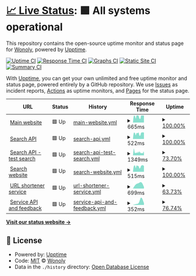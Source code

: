 # [📈 Live Status](https://wonoly.github.io/upptime): <!--live status--> **🟩 All systems operational**

This repository contains the open-source uptime monitor and status page for [Wonoly](https://wonoly.net), powered by [Upptime](https://github.com/upptime/upptime).

[![Uptime CI](https://github.com/wonoly/upptime/workflows/Uptime%20CI/badge.svg)](https://github.com/wonoly/upptime/actions?query=workflow%3A%22Uptime+CI%22)
[![Response Time CI](https://github.com/wonoly/upptime/workflows/Response%20Time%20CI/badge.svg)](https://github.com/wonoly/upptime/actions?query=workflow%3A%22Response+Time+CI%22)
[![Graphs CI](https://github.com/wonoly/upptime/workflows/Graphs%20CI/badge.svg)](https://github.com/wonoly/upptime/actions?query=workflow%3A%22Graphs+CI%22)
[![Static Site CI](https://github.com/wonoly/upptime/workflows/Static%20Site%20CI/badge.svg)](https://github.com/wonoly/upptime/actions?query=workflow%3A%22Static+Site+CI%22)
[![Summary CI](https://github.com/wonoly/upptime/workflows/Summary%20CI/badge.svg)](https://github.com/wonoly/upptime/actions?query=workflow%3A%22Summary+CI%22)

With [Upptime](https://upptime.js.org), you can get your own unlimited and free uptime monitor and status page, powered entirely by a GitHub repository. We use [Issues](https://github.com/wonoly/upptime/issues) as incident reports, [Actions](https://github.com/wonoly/upptime/actions) as uptime monitors, and [Pages](https://wonoly.github.io/upptime) for the status page.

<!--start: status pages-->
<!-- This summary is generated by Upptime (https://github.com/upptime/upptime) -->
<!-- Do not edit this manually, your changes will be overwritten -->
<!-- prettier-ignore -->
| URL | Status | History | Response Time | Uptime |
| --- | ------ | ------- | ------------- | ------ |
| <img alt="" src="https://favicons.githubusercontent.com/wonoly.net" height="13"> [Main website](https://wonoly.net) | 🟩 Up | [main-website.yml](https://github.com/wonoly/upptime/commits/HEAD/history/main-website.yml) | <details><summary><img alt="Response time graph" src="./graphs/main-website/response-time-week.png" height="20"> 665ms</summary><br><a href="https://upptime.wonoly.net/history/main-website"><img alt="Response time 665" src="https://img.shields.io/endpoint?url=https%3A%2F%2Fraw.githubusercontent.com%2Fwonoly%2Fupptime%2FHEAD%2Fapi%2Fmain-website%2Fresponse-time.json"></a><br><a href="https://upptime.wonoly.net/history/main-website"><img alt="24-hour response time 757" src="https://img.shields.io/endpoint?url=https%3A%2F%2Fraw.githubusercontent.com%2Fwonoly%2Fupptime%2FHEAD%2Fapi%2Fmain-website%2Fresponse-time-day.json"></a><br><a href="https://upptime.wonoly.net/history/main-website"><img alt="7-day response time 665" src="https://img.shields.io/endpoint?url=https%3A%2F%2Fraw.githubusercontent.com%2Fwonoly%2Fupptime%2FHEAD%2Fapi%2Fmain-website%2Fresponse-time-week.json"></a><br><a href="https://upptime.wonoly.net/history/main-website"><img alt="30-day response time 665" src="https://img.shields.io/endpoint?url=https%3A%2F%2Fraw.githubusercontent.com%2Fwonoly%2Fupptime%2FHEAD%2Fapi%2Fmain-website%2Fresponse-time-month.json"></a><br><a href="https://upptime.wonoly.net/history/main-website"><img alt="1-year response time 665" src="https://img.shields.io/endpoint?url=https%3A%2F%2Fraw.githubusercontent.com%2Fwonoly%2Fupptime%2FHEAD%2Fapi%2Fmain-website%2Fresponse-time-year.json"></a></details> | <details><summary><a href="https://upptime.wonoly.net/history/main-website">100.00%</a></summary><a href="https://upptime.wonoly.net/history/main-website"><img alt="All-time uptime 100.00%" src="https://img.shields.io/endpoint?url=https%3A%2F%2Fraw.githubusercontent.com%2Fwonoly%2Fupptime%2FHEAD%2Fapi%2Fmain-website%2Fuptime.json"></a><br><a href="https://upptime.wonoly.net/history/main-website"><img alt="24-hour uptime 100.00%" src="https://img.shields.io/endpoint?url=https%3A%2F%2Fraw.githubusercontent.com%2Fwonoly%2Fupptime%2FHEAD%2Fapi%2Fmain-website%2Fuptime-day.json"></a><br><a href="https://upptime.wonoly.net/history/main-website"><img alt="7-day uptime 100.00%" src="https://img.shields.io/endpoint?url=https%3A%2F%2Fraw.githubusercontent.com%2Fwonoly%2Fupptime%2FHEAD%2Fapi%2Fmain-website%2Fuptime-week.json"></a><br><a href="https://upptime.wonoly.net/history/main-website"><img alt="30-day uptime 100.00%" src="https://img.shields.io/endpoint?url=https%3A%2F%2Fraw.githubusercontent.com%2Fwonoly%2Fupptime%2FHEAD%2Fapi%2Fmain-website%2Fuptime-month.json"></a><br><a href="https://upptime.wonoly.net/history/main-website"><img alt="1-year uptime 100.00%" src="https://img.shields.io/endpoint?url=https%3A%2F%2Fraw.githubusercontent.com%2Fwonoly%2Fupptime%2FHEAD%2Fapi%2Fmain-website%2Fuptime-year.json"></a></details>
| <img alt="" src="https://favicons.githubusercontent.com/search-api.wonoly.net" height="13"> [Search API](https://search-api.wonoly.net) | 🟩 Up | [search-api.yml](https://github.com/wonoly/upptime/commits/HEAD/history/search-api.yml) | <details><summary><img alt="Response time graph" src="./graphs/search-api/response-time-week.png" height="20"> 522ms</summary><br><a href="https://upptime.wonoly.net/history/search-api"><img alt="Response time 522" src="https://img.shields.io/endpoint?url=https%3A%2F%2Fraw.githubusercontent.com%2Fwonoly%2Fupptime%2FHEAD%2Fapi%2Fsearch-api%2Fresponse-time.json"></a><br><a href="https://upptime.wonoly.net/history/search-api"><img alt="24-hour response time 610" src="https://img.shields.io/endpoint?url=https%3A%2F%2Fraw.githubusercontent.com%2Fwonoly%2Fupptime%2FHEAD%2Fapi%2Fsearch-api%2Fresponse-time-day.json"></a><br><a href="https://upptime.wonoly.net/history/search-api"><img alt="7-day response time 522" src="https://img.shields.io/endpoint?url=https%3A%2F%2Fraw.githubusercontent.com%2Fwonoly%2Fupptime%2FHEAD%2Fapi%2Fsearch-api%2Fresponse-time-week.json"></a><br><a href="https://upptime.wonoly.net/history/search-api"><img alt="30-day response time 522" src="https://img.shields.io/endpoint?url=https%3A%2F%2Fraw.githubusercontent.com%2Fwonoly%2Fupptime%2FHEAD%2Fapi%2Fsearch-api%2Fresponse-time-month.json"></a><br><a href="https://upptime.wonoly.net/history/search-api"><img alt="1-year response time 522" src="https://img.shields.io/endpoint?url=https%3A%2F%2Fraw.githubusercontent.com%2Fwonoly%2Fupptime%2FHEAD%2Fapi%2Fsearch-api%2Fresponse-time-year.json"></a></details> | <details><summary><a href="https://upptime.wonoly.net/history/search-api">100.00%</a></summary><a href="https://upptime.wonoly.net/history/search-api"><img alt="All-time uptime 100.00%" src="https://img.shields.io/endpoint?url=https%3A%2F%2Fraw.githubusercontent.com%2Fwonoly%2Fupptime%2FHEAD%2Fapi%2Fsearch-api%2Fuptime.json"></a><br><a href="https://upptime.wonoly.net/history/search-api"><img alt="24-hour uptime 100.00%" src="https://img.shields.io/endpoint?url=https%3A%2F%2Fraw.githubusercontent.com%2Fwonoly%2Fupptime%2FHEAD%2Fapi%2Fsearch-api%2Fuptime-day.json"></a><br><a href="https://upptime.wonoly.net/history/search-api"><img alt="7-day uptime 100.00%" src="https://img.shields.io/endpoint?url=https%3A%2F%2Fraw.githubusercontent.com%2Fwonoly%2Fupptime%2FHEAD%2Fapi%2Fsearch-api%2Fuptime-week.json"></a><br><a href="https://upptime.wonoly.net/history/search-api"><img alt="30-day uptime 100.00%" src="https://img.shields.io/endpoint?url=https%3A%2F%2Fraw.githubusercontent.com%2Fwonoly%2Fupptime%2FHEAD%2Fapi%2Fsearch-api%2Fuptime-month.json"></a><br><a href="https://upptime.wonoly.net/history/search-api"><img alt="1-year uptime 100.00%" src="https://img.shields.io/endpoint?url=https%3A%2F%2Fraw.githubusercontent.com%2Fwonoly%2Fupptime%2FHEAD%2Fapi%2Fsearch-api%2Fuptime-year.json"></a></details>
| <img alt="" src="https://favicons.githubusercontent.com/search-api.wonoly.net" height="13"> [Search API - test search](https://search-api.wonoly.net/search?q=search) | 🟩 Up | [search-api-test-search.yml](https://github.com/wonoly/upptime/commits/HEAD/history/search-api-test-search.yml) | <details><summary><img alt="Response time graph" src="./graphs/search-api-test-search/response-time-week.png" height="20"> 1349ms</summary><br><a href="https://upptime.wonoly.net/history/search-api-test-search"><img alt="Response time 1349" src="https://img.shields.io/endpoint?url=https%3A%2F%2Fraw.githubusercontent.com%2Fwonoly%2Fupptime%2FHEAD%2Fapi%2Fsearch-api-test-search%2Fresponse-time.json"></a><br><a href="https://upptime.wonoly.net/history/search-api-test-search"><img alt="24-hour response time 1137" src="https://img.shields.io/endpoint?url=https%3A%2F%2Fraw.githubusercontent.com%2Fwonoly%2Fupptime%2FHEAD%2Fapi%2Fsearch-api-test-search%2Fresponse-time-day.json"></a><br><a href="https://upptime.wonoly.net/history/search-api-test-search"><img alt="7-day response time 1349" src="https://img.shields.io/endpoint?url=https%3A%2F%2Fraw.githubusercontent.com%2Fwonoly%2Fupptime%2FHEAD%2Fapi%2Fsearch-api-test-search%2Fresponse-time-week.json"></a><br><a href="https://upptime.wonoly.net/history/search-api-test-search"><img alt="30-day response time 1349" src="https://img.shields.io/endpoint?url=https%3A%2F%2Fraw.githubusercontent.com%2Fwonoly%2Fupptime%2FHEAD%2Fapi%2Fsearch-api-test-search%2Fresponse-time-month.json"></a><br><a href="https://upptime.wonoly.net/history/search-api-test-search"><img alt="1-year response time 1349" src="https://img.shields.io/endpoint?url=https%3A%2F%2Fraw.githubusercontent.com%2Fwonoly%2Fupptime%2FHEAD%2Fapi%2Fsearch-api-test-search%2Fresponse-time-year.json"></a></details> | <details><summary><a href="https://upptime.wonoly.net/history/search-api-test-search">73.70%</a></summary><a href="https://upptime.wonoly.net/history/search-api-test-search"><img alt="All-time uptime 73.70%" src="https://img.shields.io/endpoint?url=https%3A%2F%2Fraw.githubusercontent.com%2Fwonoly%2Fupptime%2FHEAD%2Fapi%2Fsearch-api-test-search%2Fuptime.json"></a><br><a href="https://upptime.wonoly.net/history/search-api-test-search"><img alt="24-hour uptime 88.95%" src="https://img.shields.io/endpoint?url=https%3A%2F%2Fraw.githubusercontent.com%2Fwonoly%2Fupptime%2FHEAD%2Fapi%2Fsearch-api-test-search%2Fuptime-day.json"></a><br><a href="https://upptime.wonoly.net/history/search-api-test-search"><img alt="7-day uptime 73.70%" src="https://img.shields.io/endpoint?url=https%3A%2F%2Fraw.githubusercontent.com%2Fwonoly%2Fupptime%2FHEAD%2Fapi%2Fsearch-api-test-search%2Fuptime-week.json"></a><br><a href="https://upptime.wonoly.net/history/search-api-test-search"><img alt="30-day uptime 73.70%" src="https://img.shields.io/endpoint?url=https%3A%2F%2Fraw.githubusercontent.com%2Fwonoly%2Fupptime%2FHEAD%2Fapi%2Fsearch-api-test-search%2Fuptime-month.json"></a><br><a href="https://upptime.wonoly.net/history/search-api-test-search"><img alt="1-year uptime 73.70%" src="https://img.shields.io/endpoint?url=https%3A%2F%2Fraw.githubusercontent.com%2Fwonoly%2Fupptime%2FHEAD%2Fapi%2Fsearch-api-test-search%2Fuptime-year.json"></a></details>
| <img alt="" src="https://favicons.githubusercontent.com/search.wonoly.net" height="13"> [Search website](https://search.wonoly.net) | 🟩 Up | [search-website.yml](https://github.com/wonoly/upptime/commits/HEAD/history/search-website.yml) | <details><summary><img alt="Response time graph" src="./graphs/search-website/response-time-week.png" height="20"> 515ms</summary><br><a href="https://upptime.wonoly.net/history/search-website"><img alt="Response time 515" src="https://img.shields.io/endpoint?url=https%3A%2F%2Fraw.githubusercontent.com%2Fwonoly%2Fupptime%2FHEAD%2Fapi%2Fsearch-website%2Fresponse-time.json"></a><br><a href="https://upptime.wonoly.net/history/search-website"><img alt="24-hour response time 539" src="https://img.shields.io/endpoint?url=https%3A%2F%2Fraw.githubusercontent.com%2Fwonoly%2Fupptime%2FHEAD%2Fapi%2Fsearch-website%2Fresponse-time-day.json"></a><br><a href="https://upptime.wonoly.net/history/search-website"><img alt="7-day response time 515" src="https://img.shields.io/endpoint?url=https%3A%2F%2Fraw.githubusercontent.com%2Fwonoly%2Fupptime%2FHEAD%2Fapi%2Fsearch-website%2Fresponse-time-week.json"></a><br><a href="https://upptime.wonoly.net/history/search-website"><img alt="30-day response time 515" src="https://img.shields.io/endpoint?url=https%3A%2F%2Fraw.githubusercontent.com%2Fwonoly%2Fupptime%2FHEAD%2Fapi%2Fsearch-website%2Fresponse-time-month.json"></a><br><a href="https://upptime.wonoly.net/history/search-website"><img alt="1-year response time 515" src="https://img.shields.io/endpoint?url=https%3A%2F%2Fraw.githubusercontent.com%2Fwonoly%2Fupptime%2FHEAD%2Fapi%2Fsearch-website%2Fresponse-time-year.json"></a></details> | <details><summary><a href="https://upptime.wonoly.net/history/search-website">100.00%</a></summary><a href="https://upptime.wonoly.net/history/search-website"><img alt="All-time uptime 100.00%" src="https://img.shields.io/endpoint?url=https%3A%2F%2Fraw.githubusercontent.com%2Fwonoly%2Fupptime%2FHEAD%2Fapi%2Fsearch-website%2Fuptime.json"></a><br><a href="https://upptime.wonoly.net/history/search-website"><img alt="24-hour uptime 100.00%" src="https://img.shields.io/endpoint?url=https%3A%2F%2Fraw.githubusercontent.com%2Fwonoly%2Fupptime%2FHEAD%2Fapi%2Fsearch-website%2Fuptime-day.json"></a><br><a href="https://upptime.wonoly.net/history/search-website"><img alt="7-day uptime 100.00%" src="https://img.shields.io/endpoint?url=https%3A%2F%2Fraw.githubusercontent.com%2Fwonoly%2Fupptime%2FHEAD%2Fapi%2Fsearch-website%2Fuptime-week.json"></a><br><a href="https://upptime.wonoly.net/history/search-website"><img alt="30-day uptime 100.00%" src="https://img.shields.io/endpoint?url=https%3A%2F%2Fraw.githubusercontent.com%2Fwonoly%2Fupptime%2FHEAD%2Fapi%2Fsearch-website%2Fuptime-month.json"></a><br><a href="https://upptime.wonoly.net/history/search-website"><img alt="1-year uptime 100.00%" src="https://img.shields.io/endpoint?url=https%3A%2F%2Fraw.githubusercontent.com%2Fwonoly%2Fupptime%2FHEAD%2Fapi%2Fsearch-website%2Fuptime-year.json"></a></details>
| <img alt="" src="https://favicons.githubusercontent.com/link.wonoly.net" height="13"> [URL shortener service](https://link.wonoly.net) | 🟩 Up | [url-shortener-service.yml](https://github.com/wonoly/upptime/commits/HEAD/history/url-shortener-service.yml) | <details><summary><img alt="Response time graph" src="./graphs/url-shortener-service/response-time-week.png" height="20"> 699ms</summary><br><a href="https://upptime.wonoly.net/history/url-shortener-service"><img alt="Response time 699" src="https://img.shields.io/endpoint?url=https%3A%2F%2Fraw.githubusercontent.com%2Fwonoly%2Fupptime%2FHEAD%2Fapi%2Furl-shortener-service%2Fresponse-time.json"></a><br><a href="https://upptime.wonoly.net/history/url-shortener-service"><img alt="24-hour response time 260" src="https://img.shields.io/endpoint?url=https%3A%2F%2Fraw.githubusercontent.com%2Fwonoly%2Fupptime%2FHEAD%2Fapi%2Furl-shortener-service%2Fresponse-time-day.json"></a><br><a href="https://upptime.wonoly.net/history/url-shortener-service"><img alt="7-day response time 699" src="https://img.shields.io/endpoint?url=https%3A%2F%2Fraw.githubusercontent.com%2Fwonoly%2Fupptime%2FHEAD%2Fapi%2Furl-shortener-service%2Fresponse-time-week.json"></a><br><a href="https://upptime.wonoly.net/history/url-shortener-service"><img alt="30-day response time 699" src="https://img.shields.io/endpoint?url=https%3A%2F%2Fraw.githubusercontent.com%2Fwonoly%2Fupptime%2FHEAD%2Fapi%2Furl-shortener-service%2Fresponse-time-month.json"></a><br><a href="https://upptime.wonoly.net/history/url-shortener-service"><img alt="1-year response time 699" src="https://img.shields.io/endpoint?url=https%3A%2F%2Fraw.githubusercontent.com%2Fwonoly%2Fupptime%2FHEAD%2Fapi%2Furl-shortener-service%2Fresponse-time-year.json"></a></details> | <details><summary><a href="https://upptime.wonoly.net/history/url-shortener-service">63.73%</a></summary><a href="https://upptime.wonoly.net/history/url-shortener-service"><img alt="All-time uptime 63.73%" src="https://img.shields.io/endpoint?url=https%3A%2F%2Fraw.githubusercontent.com%2Fwonoly%2Fupptime%2FHEAD%2Fapi%2Furl-shortener-service%2Fuptime.json"></a><br><a href="https://upptime.wonoly.net/history/url-shortener-service"><img alt="24-hour uptime 100.00%" src="https://img.shields.io/endpoint?url=https%3A%2F%2Fraw.githubusercontent.com%2Fwonoly%2Fupptime%2FHEAD%2Fapi%2Furl-shortener-service%2Fuptime-day.json"></a><br><a href="https://upptime.wonoly.net/history/url-shortener-service"><img alt="7-day uptime 63.73%" src="https://img.shields.io/endpoint?url=https%3A%2F%2Fraw.githubusercontent.com%2Fwonoly%2Fupptime%2FHEAD%2Fapi%2Furl-shortener-service%2Fuptime-week.json"></a><br><a href="https://upptime.wonoly.net/history/url-shortener-service"><img alt="30-day uptime 63.73%" src="https://img.shields.io/endpoint?url=https%3A%2F%2Fraw.githubusercontent.com%2Fwonoly%2Fupptime%2FHEAD%2Fapi%2Furl-shortener-service%2Fuptime-month.json"></a><br><a href="https://upptime.wonoly.net/history/url-shortener-service"><img alt="1-year uptime 63.73%" src="https://img.shields.io/endpoint?url=https%3A%2F%2Fraw.githubusercontent.com%2Fwonoly%2Fupptime%2FHEAD%2Fapi%2Furl-shortener-service%2Fuptime-year.json"></a></details>
| <img alt="" src="https://favicons.githubusercontent.com/services.wonoly.net" height="13"> [Service API and feedback](https://services.wonoly.net) | 🟩 Up | [service-api-and-feedback.yml](https://github.com/wonoly/upptime/commits/HEAD/history/service-api-and-feedback.yml) | <details><summary><img alt="Response time graph" src="./graphs/service-api-and-feedback/response-time-week.png" height="20"> 352ms</summary><br><a href="https://upptime.wonoly.net/history/service-api-and-feedback"><img alt="Response time 352" src="https://img.shields.io/endpoint?url=https%3A%2F%2Fraw.githubusercontent.com%2Fwonoly%2Fupptime%2FHEAD%2Fapi%2Fservice-api-and-feedback%2Fresponse-time.json"></a><br><a href="https://upptime.wonoly.net/history/service-api-and-feedback"><img alt="24-hour response time 222" src="https://img.shields.io/endpoint?url=https%3A%2F%2Fraw.githubusercontent.com%2Fwonoly%2Fupptime%2FHEAD%2Fapi%2Fservice-api-and-feedback%2Fresponse-time-day.json"></a><br><a href="https://upptime.wonoly.net/history/service-api-and-feedback"><img alt="7-day response time 352" src="https://img.shields.io/endpoint?url=https%3A%2F%2Fraw.githubusercontent.com%2Fwonoly%2Fupptime%2FHEAD%2Fapi%2Fservice-api-and-feedback%2Fresponse-time-week.json"></a><br><a href="https://upptime.wonoly.net/history/service-api-and-feedback"><img alt="30-day response time 352" src="https://img.shields.io/endpoint?url=https%3A%2F%2Fraw.githubusercontent.com%2Fwonoly%2Fupptime%2FHEAD%2Fapi%2Fservice-api-and-feedback%2Fresponse-time-month.json"></a><br><a href="https://upptime.wonoly.net/history/service-api-and-feedback"><img alt="1-year response time 352" src="https://img.shields.io/endpoint?url=https%3A%2F%2Fraw.githubusercontent.com%2Fwonoly%2Fupptime%2FHEAD%2Fapi%2Fservice-api-and-feedback%2Fresponse-time-year.json"></a></details> | <details><summary><a href="https://upptime.wonoly.net/history/service-api-and-feedback">76.74%</a></summary><a href="https://upptime.wonoly.net/history/service-api-and-feedback"><img alt="All-time uptime 76.74%" src="https://img.shields.io/endpoint?url=https%3A%2F%2Fraw.githubusercontent.com%2Fwonoly%2Fupptime%2FHEAD%2Fapi%2Fservice-api-and-feedback%2Fuptime.json"></a><br><a href="https://upptime.wonoly.net/history/service-api-and-feedback"><img alt="24-hour uptime 100.00%" src="https://img.shields.io/endpoint?url=https%3A%2F%2Fraw.githubusercontent.com%2Fwonoly%2Fupptime%2FHEAD%2Fapi%2Fservice-api-and-feedback%2Fuptime-day.json"></a><br><a href="https://upptime.wonoly.net/history/service-api-and-feedback"><img alt="7-day uptime 76.74%" src="https://img.shields.io/endpoint?url=https%3A%2F%2Fraw.githubusercontent.com%2Fwonoly%2Fupptime%2FHEAD%2Fapi%2Fservice-api-and-feedback%2Fuptime-week.json"></a><br><a href="https://upptime.wonoly.net/history/service-api-and-feedback"><img alt="30-day uptime 76.74%" src="https://img.shields.io/endpoint?url=https%3A%2F%2Fraw.githubusercontent.com%2Fwonoly%2Fupptime%2FHEAD%2Fapi%2Fservice-api-and-feedback%2Fuptime-month.json"></a><br><a href="https://upptime.wonoly.net/history/service-api-and-feedback"><img alt="1-year uptime 76.74%" src="https://img.shields.io/endpoint?url=https%3A%2F%2Fraw.githubusercontent.com%2Fwonoly%2Fupptime%2FHEAD%2Fapi%2Fservice-api-and-feedback%2Fuptime-year.json"></a></details>

<!--end: status pages-->

[**Visit our status website →**](https://wonoly.github.io/upptime)

## 📄 License

- Powered by: [Upptime](https://github.com/upptime/upptime)
- Code: [MIT](./LICENSE) © [Wonoly](https://wonoly.net)
- Data in the `./history` directory: [Open Database License](https://opendatacommons.org/licenses/odbl/1-0/)
